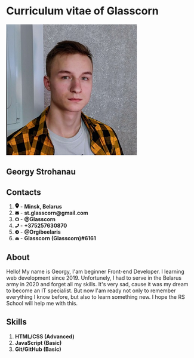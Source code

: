 # Curriculum vitae of Glasscorn
![Georgy Strohanau](me.jpg "It's Me")
## Georgy Strohanau
## Contacts
1. <img src="location-dot-solid.svg" width="10"> - __Minsk, Belarus__
2. <img src="envelope-solid.svg" width="10"> - __st.glasscorn@gmail.com__
3. <img src="github-brands.svg" width="10"> - __@Glasscorn__
4. <img src="phone-solid.svg" width="10"> - __+375257630870__
5. <img src="telegram-brands.svg" width="10"> - __@Orgibeelaris__
6. <img src="discord-brands.svg" width="10"> - __Glasscorn (Glasscorn)#6161__

## About
Hello! My name is Georgy, I'am beginner Front-end Developer. I learning web development since 2019. Unfortunely, I had to serve in the Belarus army in 2020 and forget all my skills. It's very sad, cause it was my dream to become an IT specialist.
But now I'am ready not only to remember everything I know before, but also to learn something new. I hope the RS School will help me with this.

## Skills
1. __HTML/CSS (Advanced)__
2. __JavaScript (Basic)__
3. __Git/GitHub (Basic)__
